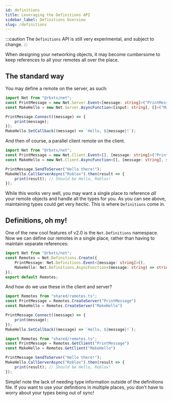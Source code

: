 ```yaml
---
id: definitions
title: Leveraging the Definitions API
sidebar_label: Definitions Overview
slug: /definitions
---
```

:::caution
The `Definitions` API is still very experimental, and subject to change.
:::

When designing your networking objects, it may become cumbersome to keep references to all your remotes all over the place.

## The standard way

You may define a remote on the server, as such:
```ts title="server/test.server.ts"
import Net from "@rbxts/net";
const PrintMessage = new Net.Server.Event<[message: string]>("PrintMessage");
const MakeHello = new Net.Server.AsyncFunction<[input: string], []>("MakeHello");

PrintMessage.Connect((message) => {
    print(message);
});
MakeHello.SetCallback((message) => `Hello, ${message}!`);
```

And then of course, a parallel client remote on the client.
```ts title="client/test.client.ts"
import Net from "@rbxts/net";
const PrintMessage = new Net.Client.Event<[], [message: string]>("PrintMessage");
const MakeHello = new Net.Client.AsyncFunction<[], [message: string], string>("MakeHello");

PrintMessage.SendToServer("Hello there!");
MakeHello.CallServerAsync("Roblox").then(result => {
    print(result); // Should be Hello, Roblox!
});
```

While this works very well, you may want a single place to reference _all_ your remote objects and handle all the types for you. As you can see above, maintaining types could get very hectic. This is where `Definitions` come in.


## Definitions, oh my!
One of the new cool features of v2.0 is the `Net.Definitions` namespace. Now we can define our remotes in a single place, rather than having to maintain separate references:

```ts title="shared/remotes.ts"
import Net from "@rbxts/net";
const Remotes = Net.Definitions.Create({
    PrintMessage: Net.Definitions.Event<[message: string]>(),
    MakeHello: Net.Definitions.AsyncFunction<(message: string) => string>()
});
export default Remotes;
```

And how do we use these in the client and server?

```ts title="server/test.server.ts"
import Remotes from "shared/remotes.ts";
const PrintMessage = Remotes.CreateServer("PrintMessage")
const MakeHello = Remotes.CreateServer("MakeHello")

PrintMessage.Connect((message) => {
    print(message);
});
MakeHello.SetCallback((message) => `Hello, ${message}!`);
```
```ts title="client/test.client.ts"
import Remotes from "shared/remotes.ts";
const PrintMessage = Remotes.GetClient("PrintMessage")
const MakeHello = Remotes.GetClient("MakeHello")

PrintMessage.SendToServer("Hello there!");
MakeHello.CallServerAsync("Roblox").then(result => {
    print(result); // Should be Hello, Roblox!
});
```

Simple! note the lack of needing type information outside of the definitions file. If you want to use your definitions in multiple places, you don't have to worry about your types being out of sync!